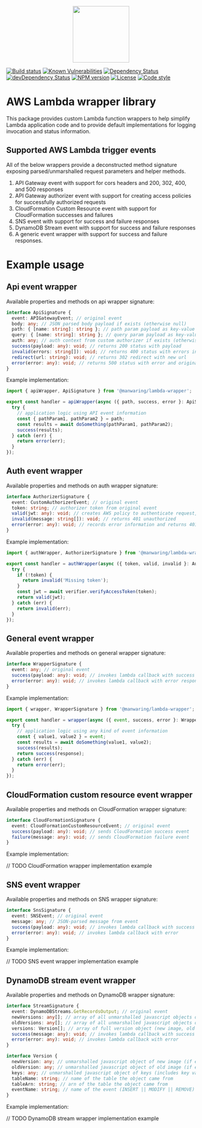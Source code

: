 <p align="center">
  <img height="150" src="https://avatars0.githubusercontent.com/u/36457275?s=400&u=16d355f384ed7f8e0655b7ed1d70ff2e411690d8&v=4e">
</p>

[![Build status][build-badge]][build-badge-url]
[![Known Vulnerabilities][vulnerability-badge]][vulnerability-badge-url]
[![Dependency Status][dependency-badge]][dependency-badge-url]
[![devDependency Status][dev-dependency-badge]][dev-dependency-badge-url]
[![NPM version][latest-version-badge]][latest-version-badge-url]
[![License][license-badge]][license-badge-url]
[![Code style][formatter-badge]][formatter-badge-url]

# AWS Lambda wrapper library

This package provides custom Lambda function wrappers to help simplify Lambda application code and to provide default implementations for logging invocation and status information.

## Supported AWS Lambda trigger events

All of the below wrappers provide a deconstructed method signature exposing parsed/unmarshalled request parameters and helper methods.

1. API Gateway event with support for cors headers and 200, 302, 400, and 500 responses
1. API Gateway authorizer event with support for creating access policies for successfully authorized requests
1. CloudFormation Custom Resource event with support for CloudFormation successes and failures
1. SNS event with support for success and failure responses
1. DynamoDB Stream event with support for success and failure responses
1. A generic event wrapper with support for success and failure responses.

# Example usage

## Api event wrapper

Available properties and methods on api wrapper signature:

```ts
interface ApiSignature {
  event: APIGatewayEvent; // original event
  body: any; // JSON parsed body payload if exists (otherwise null)
  path: { [name: string]: string }; // path param payload as key-value pairs if exists (otherwise null)
  query: { [name: string]: string }; // query param payload as key-value pairs if exists (otherwise null)
  auth: any; // auth context from custom authorizer if exists (otherwise null)
  success(payload: any): void; // returns 200 status with payload
  invalid(errors: string[]): void; // returns 400 status with errors in payload
  redirect(url: string): void; // returns 302 redirect with new url
  error(error: any): void; // returns 500 status with error and original request payload
}
```

Example implementation:

```ts
import { apiWrapper, ApiSignature } from '@manwaring/lambda-wrapper';

export const handler = apiWrapper(async ({ path, success, error }: ApiSignature) => {
  try {
    // application logic using API event information
    const { pathParam1, pathParam2 } = path;
    const results = await doSomething(pathParam1, pathParam2);
    success(results);
  } catch (err) {
    return error(err);
  }
});
```

## Auth event wrapper

Available properties and methods on auth wrapper signature:

```ts
interface AuthorizerSignature {
  event: CustomAuthorizerEvent; // original event
  token: string; // authorizer token from original event
  valid(jwt: any): void; // creates AWS policy to authenticate request, and adds auth context if available
  invalid(message: string[]): void; // returns 401 unauthorized
  error(error: any): void; // records error information and returns 401 unauthorized
}
```

Example implementation:

```ts
import { authWrapper, AuthorizerSignature } from '@manwaring/lambda-wrapper';

export const handler = authWrapper(async ({ token, valid, invalid }: AuthorizerSignature) => {
  try {
    if (!token) {
      return invalid('Missing token');
    }
    const jwt = await verifier.verifyAccessToken(token);
    return valid(jwt);
  } catch (err) {
    return invalid(err);
  }
});
```

## General event wrapper

Available properties and methods on general wrapper signature:

```ts
interface WrapperSignature {
  event: any; // original event
  success(payload: any): void; // invokes lambda callback with success response
  error(error: any): void; // invokes lambda callback with error response
}
```

Example implementation:

```ts
import { wrapper, WrapperSignature } from '@manwaring/lambda-wrapper';

export const handler = wrapper(async ({ event, success, error }: WrapperSignature) => {
  try {
    // application logic using any kind of event information
    const { value1, value2 } = event;
    const results = await doSomething(value1, value2);
    success(results);
    return success(response);
  } catch (err) {
    return error(err);
  }
});
```

## CloudFormation custom resource event wrapper

Available properties and methods on CloudFormation wrapper signature:

```ts
interface CloudFormationSignature {
  event: CloudFormationCustomResourceEvent; // original event
  success(payload: any): void; // sends CloudFormation success event
  failure(message: any): void; // sends CloudFormation failure event
}
```

Example implementation:

// TODO CloudFormation wrapper implementation example

## SNS event wrapper

Available properties and methods on SNS wrapper signature:

```ts
interface SnsSignature {
  event: SNSEvent; // original event
  message: any; // JSON-parsed message from event
  success(payload: any): void; // invokes lambda callback with success
  error(error: any): void; // invokes lambda callback with error
}
```

Example implementation:

// TODO SNS event wrapper implementation example

## DynamoDB stream event wrapper

Available properties and methods on DynamoDB wrapper signature:

```ts
interface StreamSignature {
  event: DynamoDBStreams.GetRecordsOutput; // original event
  newVersions: any[]; // array of all unmarshalled javascript objects of new images
  oldVersions: any[]; // array of all unmarshalled javascript objects of old images
  versions: Version[]; // array of full version object (new image, old image, etc - see Version interface)
  success(message: any): void; // invokes lambda callback with success
  error(error: any): void; // invokes lambda callback with error
}

interface Version {
  newVersion: any; // unmarshalled javascript object of new image (if exists) or null
  oldVersion: any; // unmarshalled javascript object of old image (if exists) or null
  keys: any; // unmarshalled javascript object of keys (includes key values)
  tableName: string; // name of the table the object came from
  tableArn: string; // arn of the table the object came from
  eventName: string; // name of the event (INSERT || MODIFY || REMOVE)
}
```

Example implementation:

// TODO DynamoDB stream wrapper implementation example

[build-badge]: https://circleci.com/gh/manwaring/lambda-wrapper.svg?style=shield&circle-token=29c46c698a84144d4ea9d21552f1927c87afd68e
[build-badge-url]: https://circleci.com/gh/manwaring/lambda-wrapper
[dependency-badge]: https://david-dm.org/manwaring/lambda-wrapper.svg
[dependency-badge-url]: https://david-dm.org/manwaring/lambda-wrapper
[dev-dependency-badge]: https://david-dm.org/manwaring/lambda-wrapper/dev-status.svg
[dev-dependency-badge-url]: https://david-dm.org/manwaring/lambda-wrapper?type=dev
[formatter-badge]: https://img.shields.io/badge/code_style-prettier-ff69b4.svg?style=flat-square
[formatter-badge-url]: #badge
[license-badge]: https://img.shields.io/npm/l/@manwaring/lambda-wrapper.svg
[license-badge-url]: https://www.npmjs.com/package/@manwaring/lambda-wrapper
[vulnerability-badge]: https://snyk.io/test/github/manwaring/lambda-wrapper/badge.svg?targetFile=package.json
[vulnerability-badge-url]: https://snyk.io/test/github/manwaring/lambda-wrapper?targetFile=package.json
[latest-version-badge]: https://img.shields.io/npm/v/%40manwaring%2Flambda-wrapper/latest.svg
[latest-version-badge-url]: https://npmjs.com/package/@manwaring/lambda-wrapper
